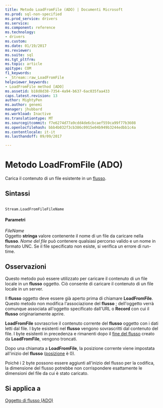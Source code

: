 ```yaml
---
title: Metodo LoadFromFile (ADO) | Documenti Microsoft
ms.prod: sql-non-specified
ms.prod_service: drivers
ms.service: 
ms.component: reference
ms.technology:
- drivers
ms.custom: 
ms.date: 01/19/2017
ms.reviewer: 
ms.suite: sql
ms.tgt_pltfrm: 
ms.topic: article
apitype: COM
f1_keywords:
- _Stream::raw_LoadFromFile
helpviewer_keywords:
- LoadFromFile method [ADO]
ms.assetid: b18d8d38-7354-4a94-b637-6ac035faa433
caps.latest.revision: 13
author: MightyPen
ms.author: genemi
manager: jhubbard
ms.workload: Inactive
ms.translationtype: MT
ms.sourcegitcommit: f7e6274d77a9cdd4de6cbcaef559ca99f77b3608
ms.openlocfilehash: bbb4b032f3cb386c0915e04b949b3244edbb1c4a
ms.contentlocale: it-it
ms.lasthandoff: 09/09/2017

---
```

# <a name="loadfromfile-method-ado"></a>Metodo LoadFromFile (ADO)
Carica il contenuto di un file esistente in un [flusso](../../../ado/reference/ado-api/stream-object-ado.md).  
  
## <a name="syntax"></a>Sintassi  
  
```  
  
Stream.LoadFromFileFileName  
```  
  
#### <a name="parameters"></a>Parametri  
 *FileName*  
 Oggetto **stringa** valore contenente il nome di un file da caricare nella **flusso**. *Nome del file* può contenere qualsiasi percorso valido e un nome in formato UNC. Se il file specificato non esiste, si verifica un errore di run-time.  
  
## <a name="remarks"></a>Osservazioni  
 Questo metodo può essere utilizzato per caricare il contenuto di un file locale in un **flusso** oggetto. Ciò consente di caricare il contenuto di un file locale in un server.  
  
 Il **flusso** oggetto deve essere già aperto prima di chiamare **LoadFromFile**. Questo metodo non modifica l'associazione del **flusso** ; dell'oggetto verrà comunque associata all'oggetto specificato dall'URL o **Record** con cui il **flusso** originariamente aprire.  
  
 **LoadFromFile** sovrascrive il contenuto corrente del **flusso** oggetto con i dati letti dal file. I byte esistenti nel **flusso** vengono sovrascritti dal contenuto del file. I byte esistenti in precedenza e rimanenti dopo il [fine del flusso](../../../ado/reference/ado-api/eos-property.md) creato da **LoadFromFile**, vengono troncati.  
  
 Dopo una chiamata a **LoadFromFile**, la posizione corrente viene impostata all'inizio del **flusso** ([posizione](../../../ado/reference/ado-api/position-property-ado.md) è 0).  
  
 Poiché i 2 byte possono essere aggiunti all'inizio del flusso per la codifica, la dimensione del flusso potrebbe non corrispondere esattamente le dimensioni del file da cui è stato caricato.  
  
## <a name="applies-to"></a>Si applica a  
 [Oggetto di flusso (ADO)](../../../ado/reference/ado-api/stream-object-ado.md)

